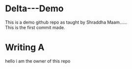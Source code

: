# Delta---Demo

This is a demo github repo as taught by Shraddha Maam......  
This is the first commit made.

# Writing A

hello i am the owner of this repo
